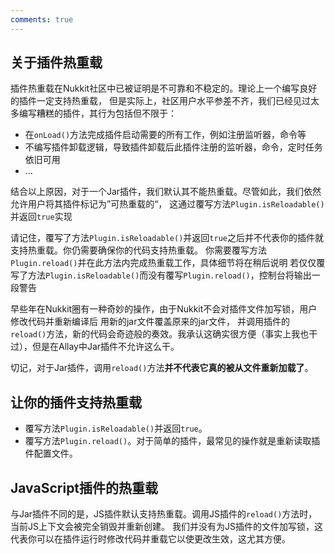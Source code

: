 ```yaml
---
comments: true
---
```


## 关于插件热重载

插件热重载在Nukkit社区中已被证明是不可靠和不稳定的。理论上一个编写良好的插件一定支持热重载，
但是实际上，社区用户水平参差不齐，我们已经见过太多编写糟糕的插件，其行为包括但不限于：

- 在`onLoad()`方法完成插件启动需要的所有工作，例如注册监听器，命令等
- 不编写插件卸载逻辑，导致插件卸载后此插件注册的监听器，命令，定时任务依旧可用
- ...

结合以上原因，对于一个Jar插件，我们默认其不能热重载。尽管如此，我们依然允许用户将其插件标记为”可热重载的“，
这通过覆写方法`Plugin.isReloadable()`并返回`true`实现

请记住，覆写了方法`Plugin.isReloadable()`并返回`true`之后并不代表你的插件就支持热重载。你仍需要确保你的代码支持热重载。
你需要覆写方法`Plugin.reload()`并在此方法内完成热重载工作，具体细节将在稍后说明
若仅仅覆写了方法`Plugin.isReloadable()`而没有覆写`Plugin.reload()`，控制台将输出一段警告

早些年在Nukkit圈有一种奇妙的操作，由于Nukkit不会对插件文件加写锁，用户修改代码并重新编译后 用新的jar文件覆盖原来的jar文件，
并调用插件的`reload()`方法，新的代码会奇迹般的奏效。我承认这确实很方便（事实上我也干过），但是在Allay中Jar插件不允许这么干。

切记，对于Jar插件，调用`reload()`方法**并不代表它真的被从文件重新加载了**。

## 让你的插件支持热重载

- 覆写方法`Plugin.isReloadable()`并返回`true`。
- 覆写方法`Plugin.reload()`。对于简单的插件，最常见的操作就是重新读取插件配置文件。

## JavaScript插件的热重载

与Jar插件不同的是，JS插件默认支持热重载。调用JS插件的`reload()`方法时，当前JS上下文会被完全销毁并重新创建。
我们并没有为JS插件的文件加写锁，这代表你可以在插件运行时修改代码并重载它以使更改生效，这尤其方便。